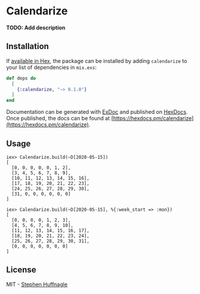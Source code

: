 # Calendarize

**TODO: Add description**

## Installation

If [available in Hex](https://hex.pm/docs/publish), the package can be installed
by adding `calendarize` to your list of dependencies in `mix.exs`:

```elixir
def deps do
  [
    {:calendarize, "~> 0.1.0"}
  ]
end
```

Documentation can be generated with [ExDoc](https://github.com/elixir-lang/ex_doc)
and published on [HexDocs](https://hexdocs.pm). Once published, the docs can
be found at [https://hexdocs.pm/calendarize](https://hexdocs.pm/calendarize).

## Usage
```
iex> Calendarize.build(~D[2020-05-15])
[
  [0, 0, 0, 0, 0, 1, 2],
  [3, 4, 5, 6, 7, 8, 9],
  [10, 11, 12, 13, 14, 15, 16],
  [17, 18, 19, 20, 21, 22, 23],
  [24, 25, 26, 27, 28, 29, 30],
  [31, 0, 0, 0, 0, 0, 0]
]

iex> Calendarize.build(~D[2020-05-15], %{:week_start => :mon})
[
  [0, 0, 0, 0, 1, 2, 3],
  [4, 5, 6, 7, 8, 9, 10],
  [11, 12, 13, 14, 15, 16, 17],
  [18, 19, 20, 21, 22, 23, 24],
  [25, 26, 27, 28, 29, 30, 31],
  [0, 0, 0, 0, 0, 0, 0]
]
```

## License
MIT - [Stephen Huffnagle](https://sphuff.com)

